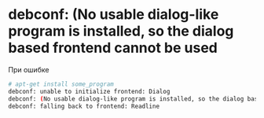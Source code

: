 # debconf: (No usable dialog-like program is installed, so the dialog based frontend cannot be used


При ошибке

```bash
# apt-get install some_program
debconf: unable to initialize frontend: Dialog
debconf: (No usable dialog-like program is installed, so the dialog based frontend cannot be used. at /usr/share/perl5/Debconf/FrontEnd/Dialog.pm line 76.)
debconf: falling back to frontend: Readline
```